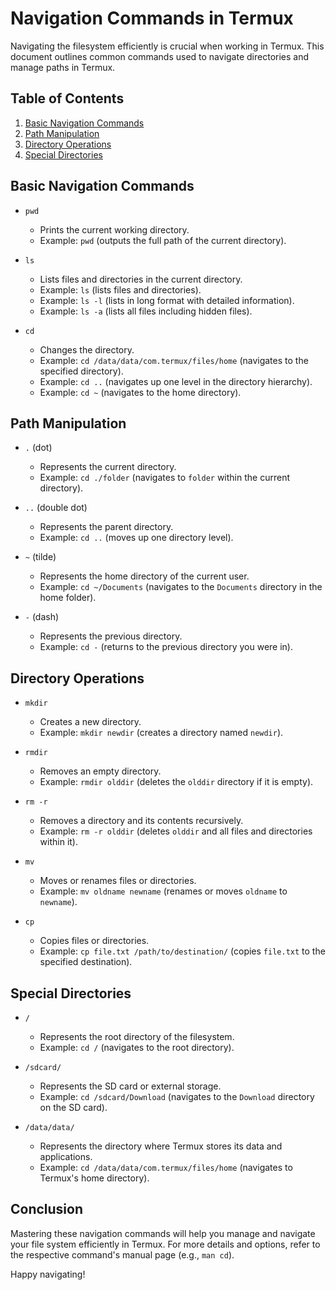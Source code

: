 # Navigation Commands in Termux

Navigating the filesystem efficiently is crucial when working in Termux. This document outlines common commands used to navigate directories and manage paths in Termux.

## Table of Contents

1. [Basic Navigation Commands](#basic-navigation-commands)
2. [Path Manipulation](#path-manipulation)
3. [Directory Operations](#directory-operations)
4. [Special Directories](#special-directories)

## Basic Navigation Commands

- `pwd`
  - Prints the current working directory.
  - Example: `pwd` (outputs the full path of the current directory).

- `ls`
  - Lists files and directories in the current directory.
  - Example: `ls` (lists files and directories).
  - Example: `ls -l` (lists in long format with detailed information).
  - Example: `ls -a` (lists all files including hidden files).

- `cd`
  - Changes the directory.
  - Example: `cd /data/data/com.termux/files/home` (navigates to the specified directory).
  - Example: `cd ..` (navigates up one level in the directory hierarchy).
  - Example: `cd ~` (navigates to the home directory).

## Path Manipulation

- `.` (dot)
  - Represents the current directory.
  - Example: `cd ./folder` (navigates to `folder` within the current directory).

- `..` (double dot)
  - Represents the parent directory.
  - Example: `cd ..` (moves up one directory level).

- `~` (tilde)
  - Represents the home directory of the current user.
  - Example: `cd ~/Documents` (navigates to the `Documents` directory in the home folder).

- `-` (dash)
  - Represents the previous directory.
  - Example: `cd -` (returns to the previous directory you were in).

## Directory Operations

- `mkdir`
  - Creates a new directory.
  - Example: `mkdir newdir` (creates a directory named `newdir`).

- `rmdir`
  - Removes an empty directory.
  - Example: `rmdir olddir` (deletes the `olddir` directory if it is empty).

- `rm -r`
  - Removes a directory and its contents recursively.
  - Example: `rm -r olddir` (deletes `olddir` and all files and directories within it).

- `mv`
  - Moves or renames files or directories.
  - Example: `mv oldname newname` (renames or moves `oldname` to `newname`).

- `cp`
  - Copies files or directories.
  - Example: `cp file.txt /path/to/destination/` (copies `file.txt` to the specified destination).

## Special Directories

- `/`
  - Represents the root directory of the filesystem.
  - Example: `cd /` (navigates to the root directory).

- `/sdcard/`
  - Represents the SD card or external storage.
  - Example: `cd /sdcard/Download` (navigates to the `Download` directory on the SD card).

- `/data/data/`
  - Represents the directory where Termux stores its data and applications.
  - Example: `cd /data/data/com.termux/files/home` (navigates to Termux's home directory).

## Conclusion

Mastering these navigation commands will help you manage and navigate your file system efficiently in Termux. For more details and options, refer to the respective command's manual page (e.g., `man cd`).

Happy navigating!

